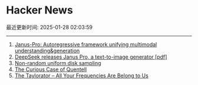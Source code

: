 # Hacker News

最近更新时间: 2025-01-28 02:03:59

--- 
1. [Janus-Pro: Autoregressive framework unifying multimodal understanding&generation](https://huggingface.co/deepseek-ai/Janus-Pro-7B) 
2. [DeepSeek releases Janus Pro, a text-to-image generator [pdf]](https://github.com/deepseek-ai/Janus/blob/main/janus_pro_tech_report.pdf) 
3. [Non-random uniform disk sampling](https://victorpoughon.fr/non-random-uniform-disk-sampling/) 
4. [The Curious Case of Quentell](https://blog.startifact.com/posts/the-curious-case-of-quentell/) 
5. [The Taylorator – All Your Frequencies Are Belong to Us](https://www.scd31.com/posts/taylorator) 
